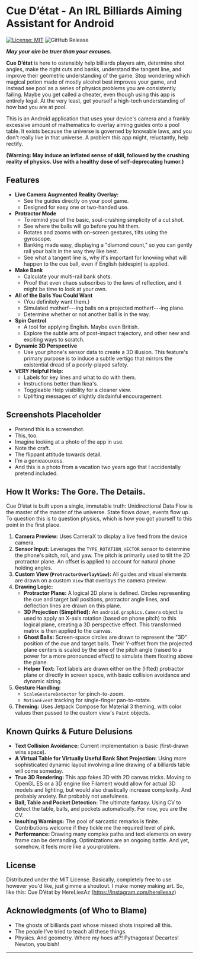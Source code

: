 # Cue D’état - An IRL Billiards Aiming Assistant for Android

[![License: MIT](https://img.shields.io/badge/License-MIT-yellow.svg)](https://opensource.org/licenses/MIT)
![GitHub Release](https://img.shields.io/github/v/release/hereliesaz/CueDetat?include_prereleases&display_name=release)


**_May your aim be truer than your excuses._**


**Cue D’état** is here to ostensibly help billiards players aim, determine shot angles, make the right cuts and banks, understand the tangent line, and improve their geometric understanding of the game. Stop wondering which magical potion made of mostly alcohol best improves your game, and instead see pool as a series of physics problems you are consistently failing. Maybe you get called a cheater, even though using this app is entirely legal. At the very least, get yourself a high-tech understanding of how bad you are at pool.

This is an Android application that uses your device's camera and a frankly excessive amount of mathematics to overlay aiming guides onto a pool table. It exists because the universe is governed by knowable laws, and you don't really live in that universe. A problem this app might, reluctantly, help rectify.

**(Warning: May induce an inflated sense of skill, followed by the crushing reality of physics. Use with a healthy dose of self-deprecating humor.)**

## Features

*   **Live Camera Augmented Reality Overlay:**
    *   See the guides directly on your pool game.
    *   Designed for easy one or two-handed use. 
*   **Protractor Mode** 
    *   To remind you of the basic, soul-crushing simplicity of a cut shot.
    *   See where the balls will go before you hit them.  
    *   Rotates and zooms with on-screen gestures, tilts using the gyroscope.
    *   Banking made easy, displaying a "diamond count," so you can gently rail your balls in the way they like best.
    *   See what a tangent line is, why it's important for knowing what will happen to the cue ball, even if English (sidespin) is applied.   
*   **Make Bank**
    *   Calculate your multi-rail bank shots.
    *   Proof that even chaos subscribes to the laws of reflection, and it might be time to look at your own. 
*   **All of the Balls You Could Want**
    *   (You definitely want them.)
    *   Simulated motherf---ing balls on a projected motherf---ing plane.
    *   Determine whether or not another ball is in the way. 
*   **Spin Control**    
    *   A tool for applying English. Maybe even British.
    *   Explore the subtle arts of post-impact trajectory, and other new and exciting ways to scratch.
*   **Dynamic 3D Perspective** 
    *   Use your phone's sensor data to create a 3D illusion. This feature's primary purpose is to induce a subtle vertigo that mirrors the existential dread of a poorly-played safety.  
* **VERY Helpful Help:**
    *   Labels for key lines and what to do with them.
    *   Instructions better than Ikea's.
    *   Toggleable Help visibility for a cleaner view.
    *   Uplifting messages of slightly disdainful encouragement.



## Screenshots Placeholder

*   Pretend this is a screenshot.
*   This, too.
*   Imagine looking at a photo of the app in use.
*   Note the craft.
*   The flippant attitude towards detail.
*   I'm a genieaouxess.
*   And this is a photo from a vacation two years ago that I accidentally pretend included.



## How It Works: The Gore. The Details.

Cue D’état is built upon a single, immutable truth:
Unidirectional Data Flow is the master of the master of the universe. State flows down, events flow up. To question this is to question physics, which is how you got yourself to this point in the first place.

1.  **Camera Preview:** Uses CameraX to display a live feed from the device camera.
2.  **Sensor Input:** Leverages the `TYPE_ROTATION_VECTOR` sensor to determine the phone's pitch, roll, and yaw. The pitch is primarily used to tilt the 2D protractor plane. An offset is applied to account for natural phone holding angles.
3.  **Custom View (`ProtractorOverlayView`):** All guides and visual elements are drawn on a custom `View` that overlays the camera preview.
4.  **Drawing Logic:**
    *   **Protractor Plane:** A logical 2D plane is defined. Circles representing the cue and target ball positions, protractor angle lines, and deflection lines are drawn on this plane.
    *   **3D Projection (Simplified):** An `android.graphics.Camera` object is used to apply an X-axis rotation (based on phone pitch) to this logical plane, creating a 3D perspective effect. This transformed matrix is then applied to the canvas.
    *   **Ghost Balls:** Screen-space circles are drawn to represent the "3D" position of the cue and target balls. Their Y-offset from the projected plane centers is scaled by the sine of the pitch angle (raised to a power for a more pronounced effect) to simulate them floating above the plane.
    *   **Helper Text:** Text labels are drawn either on the (lifted) protractor plane or directly in screen space, with basic collision avoidance and dynamic sizing.
5.  **Gesture Handling:**
    *   `ScaleGestureDetector` for pinch-to-zoom.
    *   `MotionEvent` tracking for single-finger pan-to-rotate.
6.  **Theming:** Uses Jetpack Compose for Material 3 theming, with color values then passed to the custom view's `Paint` objects.

## Known Quirks & Future Delusions

*   **Text Collision Avoidance:** Current implementation is basic (first-drawn wins space).
*   **A Virtual Table for Virtually Useful Bank Shot Projection:** Using more sophisticated dynamic layout involving a line drawing of a billiards table will come someday.
*   **True 3D Rendering:** This app fakes 3D with 2D canvas tricks. Moving to OpenGL ES or a 3D engine like Filament would allow for actual 3D models and lighting, but would also drastically increase complexity. And probably anxiety. But probably not usefulness.
*   **Ball, Table and Pocket Detection:** The ultimate fantasy. Using CV to detect the table, balls, and pockets automatically. For now, you are the CV.
*   **Insulting Warnings:** The pool of sarcastic remarks is finite. Contributions welcome if they tickle me the required level of pink.
*   **Performance:** Drawing many complex paths and text elements on every frame can be demanding. Optimizations are an ongoing battle. And yet, somehow, it feels more like a you-problem.



## License

Distributed under the MIT License. Basically, completely free to use however you'd like, just gimme a shoutout. I make money making art. So, like this:
Cue D’état by HereLiesAz (https://instagram.com/hereliesaz)


## Acknowledgments (of Who to Blame)

*   The ghosts of billiards past whose missed shots inspired all this.
*   The people I've tried to teach all these things.
*   Physics. And geometry. Where my hoes at?! Pythagoras! Decartes! Newton, you bish! 

---

